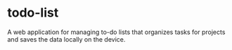 # todo-list
A web application for managing to-do lists that organizes tasks for projects and saves the data locally on the device.
